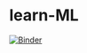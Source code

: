 # learn-ML
[![Binder](https://mybinder.org/badge_logo.svg)](https://mybinder.org/v2/gh/JamesDeVore/learn-ML.git/master)
